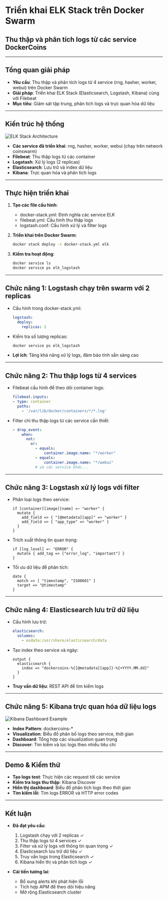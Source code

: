 # Triển khai ELK Stack trên Docker Swarm
## Thu thập và phân tích logs từ các service DockerCoins

---

## Tổng quan giải pháp

- **Yêu cầu**: Thu thập và phân tích logs từ 4 service (rng, hasher, worker, webui) trên Docker Swarm
- **Giải pháp**: Triển khai ELK Stack (Elasticsearch, Logstash, Kibana) cùng với Filebeat
- **Mục tiêu**: Giám sát tập trung, phân tích logs và trực quan hóa dữ liệu

---

## Kiến trúc hệ thống

![ELK Stack Architecture](https://i.imgur.com/XHcvN5v.png)

- **Các service đã triển khai**: rng, hasher, worker, webui (chạy trên network coinswarm)
- **Filebeat**: Thu thập logs từ các container 
- **Logstash**: Xử lý logs (2 replicas)
- **Elasticsearch**: Lưu trữ và index dữ liệu
- **Kibana**: Trực quan hóa và phân tích logs

---

## Thực hiện triển khai

1. **Tạo các file cấu hình**:
   - docker-stack.yml: Định nghĩa các service ELK
   - filebeat.yml: Cấu hình thu thập logs
   - logstash.conf: Cấu hình xử lý và filter logs

2. **Triển khai trên Docker Swarm**:
   ```bash
   docker stack deploy -c docker-stack.yml elk
   ```

3. **Kiểm tra hoạt động**:
   ```bash
   docker service ls
   docker service ps elk_logstash
   ```

---

## Chức năng 1: Logstash chạy trên swarm với 2 replicas

- Cấu hình trong docker-stack.yml:
  ```yaml
  logstash:
    deploy:
      replicas: 2
  ```

- Kiểm tra số lượng replicas:
  ```bash
  docker service ps elk_logstash
  ```

- **Lợi ích**: Tăng khả năng xử lý logs, đảm bảo tính sẵn sàng cao

---

## Chức năng 2: Thu thập logs từ 4 services

- Filebeat cấu hình để theo dõi container logs:
  ```yaml
  filebeat.inputs:
  - type: container
    paths:
      - '/var/lib/docker/containers/*/*.log'
  ```

- Filter chỉ thu thập logs từ các service cần thiết:
  ```yaml
  - drop_event:
      when:
        not:
          or:
            - equals:
                container.image.name: "*/worker"
            - equals:
                container.image.name: "*/webui"
            # và các service khác...
  ```

---

## Chức năng 3: Logstash xử lý logs với filter

- Phân loại logs theo service:
  ```
  if [container][image][name] =~ "worker" {
    mutate { 
      add_field => { "[@metadata][app]" => "worker" }
      add_field => { "app_type" => "worker" }
    }
  }
  ```

- Trích xuất thông tin quan trọng:
  ```
  if [log_level] =~ "ERROR" {
    mutate { add_tag => ["error_log", "important"] }
  }
  ```

- Tối ưu dữ liệu để phân tích:
  ```
  date {
    match => [ "timestamp", "ISO8601" ]
    target => "@timestamp"
  }
  ```

---

## Chức năng 4: Elasticsearch lưu trữ dữ liệu

- Cấu hình lưu trữ:
  ```yaml
  elasticsearch:
    volumes:
      - esdata:/usr/share/elasticsearch/data
  ```

- Tạo index theo service và ngày:
  ```
  output {
    elasticsearch {
      index => "dockercoins-%{[@metadata][app]}-%{+YYYY.MM.dd}"
    }
  }
  ```

- **Truy vấn dữ liệu**: REST API để tìm kiếm logs

---

## Chức năng 5: Kibana trực quan hóa dữ liệu logs

![Kibana Dashboard Example](https://i.imgur.com/BLV3eMa.png)

- **Index Pattern**: dockercoins-*
- **Visualization**: Biểu đồ phân bố logs theo service, thời gian
- **Dashboard**: Tổng hợp các visualization quan trọng
- **Discover**: Tìm kiếm và lọc logs theo nhiều tiêu chí

---

## Demo & Kiểm thử

- **Tạo logs test**: Thực hiện các request tới các service
- **Kiểm tra logs thu thập**: Kibana Discover
- **Hiển thị dashboard**: Biểu đồ phân tích logs theo thời gian
- **Tìm kiếm lỗi**: Tìm logs ERROR và HTTP error codes

---

## Kết luận

- **Đã đạt yêu cầu**:
  1. Logstash chạy với 2 replicas ✓
  2. Thu thập logs từ 4 services ✓
  3. Filter và xử lý logs với thông tin quan trọng ✓
  4. Elasticsearch lưu trữ dữ liệu ✓
  5. Truy vấn logs trong Elasticsearch ✓
  6. Kibana hiển thị và phân tích logs ✓

- **Cải tiến tương lai**:
  - Bổ sung alerts khi phát hiện lỗi
  - Tích hợp APM để theo dõi hiệu năng
  - Mở rộng Elasticsearch cluster 
